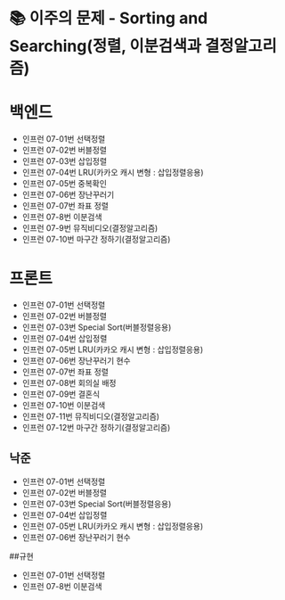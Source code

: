 # 📚 이주의 문제 - Sorting and Searching(정렬, 이분검색과 결정알고리즘)

# 백엔드
- 인프런 07-01번 선택정렬
- 인프런 07-02번 버블정렬
- 인프런 07-03번 삽입정렬
- 인프런 07-04번 LRU(카카오 캐시 변형 : 삽입정렬응용)
- 인프런 07-05번 중복확인
- 인프런 07-06번 장난꾸러기
- 인프런 07-07번 좌표 정렬
- 인프런 07-8번 이분검색
- 인프런 07-9번 뮤직비디오(결정알고리즘)
- 인프런 07-10번 마구간 정하기(결정알고리즘)

# 프론트
- 인프런 07-01번 선택정렬
- 인프런 07-02번 버블정렬
- 인프런 07-03번 Special Sort(버블정렬응용)
- 인프런 07-04번 삽입정렬
- 인프런 07-05번 LRU(카카오 캐시 변형 : 삽입정렬응용)
- 인프런 07-06번 장난꾸러기 현수
- 인프런 07-07번 좌표 정렬
- 인프런 07-08번 회의실 배정
- 인프런 07-09번 결혼식
- 인프런 07-10번 이분검색
- 인프런 07-11번 뮤직비디오(결정알고리즘)
- 인프런 07-12번 마구간 정하기(결정알고리즘)

## 낙준
- 인프런 07-01번 선택정렬
- 인프런 07-02번 버블정렬
- 인프런 07-03번 Special Sort(버블정렬응용)
- 인프런 07-04번 삽입정렬
- 인프런 07-05번 LRU(카카오 캐시 변형 : 삽입정렬응용)
- 인프런 07-06번 장난꾸러기 현수

##규현
- 인프런 07-01번 선택정렬
- 인프런 07-8번 이분검색

